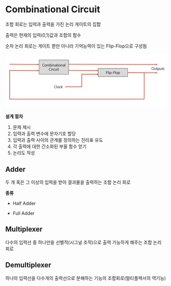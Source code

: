 # Combinational Circuit

조합 회로는 입력과 출력을 가진 논리 게이트의 집합

출력은 현재의 입력(0,1)값과 조합의 함수

순차 논리 회로는 게이트 뿐만 아니라 기억능력이 있는 Flip-Flop으로 구성됨

![seq logic circuit](../images/ch2-4_seq_logic_circuit.png)



**설계 절차**

1. 문제 제시
2. 입력과 출력 변수에 문자기호 할당
3. 입력과 출력 사이의 관계를 정의하는 진리표 유도
4. 각 출력에 대한 간소화된 부울 함수 얻기
5. 논리도 작성



## Adder

두 개 혹은 그 이상의 입력을 받아 결과물을 출력하는 조합 논리 회로

**종류**

- Half Adder

- Full Adder



## Multiplexer

다수의 입력선 중 하나만을 선별적(시그널 조작)으로 출력 가능하게 해주는 조합 논리 회로



## Demultiplexer

하나의 입력선을 다수개의 출력선으로 분해하는 기능의 조합회로(멀티플렉서의 역기능)
